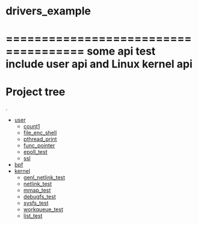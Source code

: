 # drivers_example
=====================================
some api test
include user api and Linux kernel api
=====================================
# Project tree

.
 * [user](./user)
   * [count1](./user/count1)
   * [file_enc_shell](./user/file_enc_shell)
   * [pthread_print](./user/pthread_print)
   * [func_pointer](./user/func_pointer)
   * [epoll_test](./user/epoll_test)
   * [ssl](./user/ssl)
 * [bpf](./bpf)
 * [kernel](./kernel)
   * [genl_netlink_test](./kernel/genl_netlink_test)
   * [netlink_test](./kernel/netlink_test)
   * [mmap_test](./kernel/mmap_test)
   * [debugfs_test](./kernel/debugfs_test)
   * [sysfs_test](./kernel/sysfs_test)
   * [workqueue_test](./kernel/workqueue_test)
   * [list_test](./kernel/list_test)
